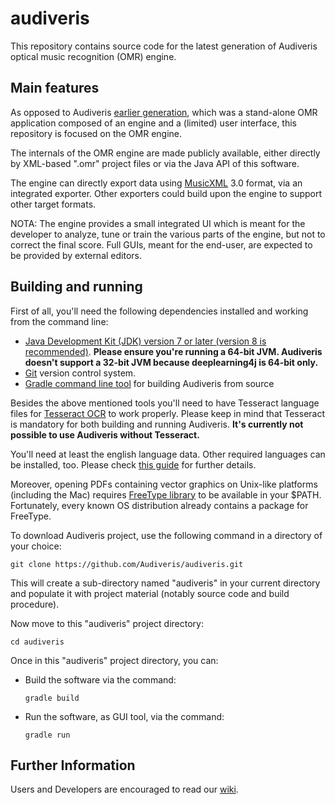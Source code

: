 # audiveris

This repository contains source code for the latest generation of Audiveris optical
music recognition (OMR) engine.

## Main features

As opposed to Audiveris [earlier generation][6], which was a stand-alone OMR application composed
of an engine and a (limited) user interface, this repository is focused on the OMR engine.

The internals of the OMR engine are made publicly available, either directly by XML-based ".omr" 
project files or via the Java API of this software.

The engine can directly export data using [MusicXML][8] 3.0 format, via an integrated exporter.
Other exporters could build upon the engine to support other target formats.

NOTA: The engine provides a small integrated UI which is meant for the developer to analyze, 
tune or train the various parts of the engine, but not to correct the final score.
Full GUIs, meant for the end-user, are expected to be provided by external editors.

## Building and running

First of all, you'll need the following dependencies installed and working from
the command line:

+ [Java Development Kit (JDK) version 7 or later (version 8 is recommended)][1].
  **Please ensure you're running a 64-bit JVM. Audiveris doesn't support a 32-bit
  JVM because deeplearning4j is 64-bit only.**
+ [Git](https://git-scm.com) version control system.
+ [Gradle command line tool](https://gradle.org) for building Audiveris from source

Besides the above mentioned tools you'll need to have Tesseract language files for
[Tesseract OCR][2] to work properly. Please keep in mind that Tesseract is mandatory
for both building and running Audiveris. __It's currently not possible to use
Audiveris without Tesseract.__

You'll need at least the english language data. Other required languages can be
installed, too. Please check [this guide][3] for further details.

Moreover, opening PDFs containing vector graphics on Unix-like platforms
(including the Mac) requires [FreeType library][4] to be available in your $PATH.
Fortunately, every known OS distribution already contains a package for FreeType.

To download Audiveris project, use the following command in a directory of your choice:

`git clone https://github.com/Audiveris/audiveris.git` 

This will create a sub-directory named "audiveris" in your current directory and populate it with
project material (notably source code and build procedure). 

Now move to this "audiveris" project directory:

`cd audiveris` 

Once in this "audiveris" project directory, you can:

* Build the software via the command:

    `gradle build`

* Run the software, as GUI tool, via the command:

    `gradle run`

## Further Information

Users and Developers are encouraged to read our [wiki][5].

[1]: http://www.oracle.com/technetwork/java/javase/downloads/index.html
[2]: https://github.com/tesseract-ocr/tesseract
[3]: https://github.com/tesseract-ocr/tesseract/wiki
[4]: https://www.freetype.org
[5]: https://github.com/Audiveris/audiveris/wiki
[6]: https://github.com/Audiveris/audiveris-eg
[7]: https://github.com/Audiveris
[8]: http://www.musicxml.com/
